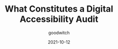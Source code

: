 ---
author: goodwitch
date: 2021-10-12
publisher: riskmgmt
tags:
  - accessibility
  - testing
  - auditing
target_url: http://www.rmmagazine.com/articles/article/2021/10/12/what-constitutes-a-digital-accessibility-audit
title: What Constitutes a Digital Accessibility Audit
---